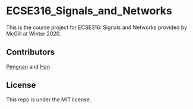 # ECSE316_Signals_and_Networks
This is the course project for ECSE316: Signals and Networks provided by McGill at Winter 2020.  

## Contributors  
[Pengnan](https://github.com/Catosine) and [Han](https://github.com/albat3ross)  

## License  
This repo is under the MIT license.